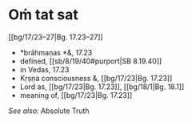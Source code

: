 # Oṁ tat sat

[[bg/17/23–27|Bg. 17.23–27]]

* *brāhmaṇas *&, 17.23
* defined, [[sb/8/19/40#purport|SB 8.19.40]]
* in Vedas, 17.23
* Kṛṣṇa consciousness &, [[bg/17/23|Bg. 17.23]]
* Lord as, [[bg/17/23|Bg. 17.23]], [[bg/18/1|Bg. 18.1]]
* meaning of, [[bg/17/23|Bg. 17.23]]

*See also:* Absolute Truth
